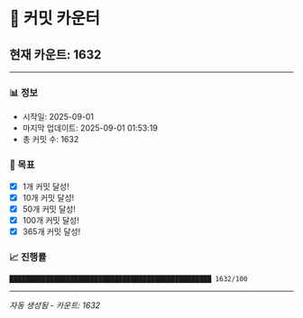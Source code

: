 # 🔢 커밋 카운터

## 현재 카운트: 1632

---

### 📊 정보
- 시작일: 2025-09-01
- 마지막 업데이트: 2025-09-01 01:53:19
- 총 커밋 수: 1632

### 🎯 목표
- [x] 1개 커밋 달성!
- [x] 10개 커밋 달성!
- [x] 50개 커밋 달성!
- [x] 100개 커밋 달성!
- [x] 365개 커밋 달성!

### 📈 진행률
```
██████████████████████████████████████████████████ 1632/100
```

---
*자동 생성됨 - 카운트: 1632*
